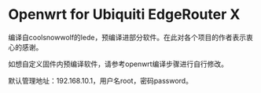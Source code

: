 # Openwrt for Ubiquiti EdgeRouter X

编译自coolsnowwolf的lede，预编译进部分软件。在此对各个项目的作者表示衷心的感谢。

如想自定义固件内预编译软件，请参考openwrt编译步骤进行自行修改。

默认管理地址：192.168.10.1，用户名root，密码password。

